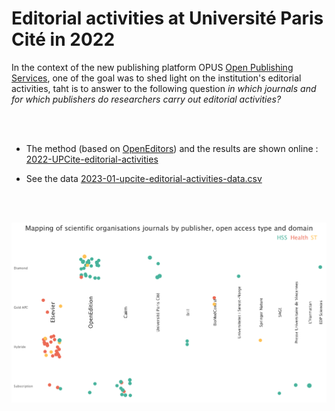 # Editorial activities at Université Paris Cité in 2022


In the context of the new publishing platform OPUS [Open Publishing Services](https://opus.u-paris.fr), one of the goal was to shed light on the institution's editorial activities, taht is to answer to the following question _in which journals and for which publishers do researchers carry out editorial activities?_


<br />
<br />

* The method (based on [OpenEditors](https://openeditors.ooir.org/)) and the results are shown online : [2022-UPCite-editorial-activities](https://ml4rrieu.github.io/slides/2022-UPCite-editorial-activities.html)

* See the data [2023-01-upcite-editorial-activities-data.csv](./2023-01-upcite-editorial-activities-data.csv)


<br />
<br />


[![mapping journals, org. scientific, disciplines and OA model](./produce-img/mapping-learned-societies.png)](https://ml4rrieu.github.io/slides/2022-UPCite-editorial-activities.html)


